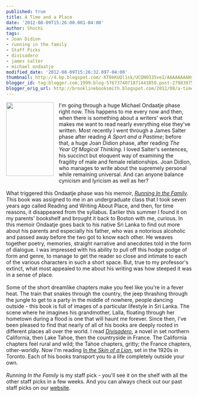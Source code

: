 ```yaml
---
published: true
title: A Time and a Place
date: '2012-08-09T15:26:00.001-04:00'
author: Shuchi
tags:
- Joan Didion
- running in the family
- Staff Picks
- divisadero
- james salter
- michael ondaatje
modified_date: '2012-08-09T15:26:32.097-04:00'
thumbnail: http://4.bp.blogspot.com/-KT0kKUQl1sk/UCQN0335veI/AAAAAAAANyE/3weXVBs61GY/s72-c/running+in+the+family.jpg
blogger_id: tag:blogger.com,1999:blog-5767374071871443859.post-2798397563521603760
blogger_orig_url: http://brooklinebooksmith.blogspot.com/2012/08/a-time-and-place.html
---
```


<div dir="ltr" style="text-align: left;" trbidi="on"><a href="http://4.bp.blogspot.com/-KT0kKUQl1sk/UCQN0335veI/AAAAAAAANyE/3weXVBs61GY/s1600/running+in+the+family.jpg" imageanchor="1" style="clear: left; float: left; margin-bottom: 1em; margin-right: 1em;"><img border="0" height="200" src="http://4.bp.blogspot.com/-KT0kKUQl1sk/UCQN0335veI/AAAAAAAANyE/3weXVBs61GY/s200/running+in+the+family.jpg" width="129" /></a>I'm going through a huge Michael Ondaatje phase right now. This happens to me every now and then, when there is something about a writers' work that makes me want to read nearly everything else they've written. Most recently I went through a James Salter phase after reading <i>A Sport and a Pastime</i>; before that, a huge Joan Didion phase, after reading <i>The Year Of Magical Thinking</i>. I loved Salter's sentences, his succinct but eloquent way of examining the fragility of male and female relationships. Joan Didion, who manages to write about the supremely personal while remaining universal. And can anyone balance cynicism and lyricism as well as her?<br /><br />What triggered this Ondaatje phase was his memoir, <em><a href="http://www.brooklinebooksmith-shop.com/book/9780679746690" target="_blank">Running In the Family</a></em>. This book was assigned to me in an undergraduate class that I took seven years ago called Reading and Writing About Place, and then, for time reasons, it disappeared from the syllabus. Earlier this summer I found it on my parents' bookshelf and brought it back to Boston with me, curious. In this memoir Ondaatje goes back to his native Sri Lanka to find out more about his parents and especially his father, who was a notorious alcoholic and passed away before the two got to know each other. He weaves together poetry, memories, straight narrative and anecdotes told in the form of dialogue. I was impressed with his ability to pull off this hodge podge of form and genre, to manage to get the reader so close and intimate to each of the various characters in such a short space. But, true to my professor's extinct, what most appealed to me about his writing was how steeped it was in a sense of place.<br /><br />Some of the short dreamlike chapters make you feel like you're in a fever heat. The train that snakes through the country, the jeep thrashing through the jungle to get to a party in the middle of nowhere, people dancing outside - this book is full of images of a particular lifestyle in Sri Lanka. The scene where he imagines his grandmother, Lalla, floating&nbsp;through her hometown&nbsp;during a flood is one that will haunt me forever. Since then, I've been pleased to find that nearly of all of his books are deeply rooted in different places all over the world. I read <em><a href="http://www.brooklinebooksmith-shop.com/book/9780307279323" target="_blank">Divisadero</a></em>, a novel in set northern California, then Lake Tahoe, then the countryside in France. The California chapters feel rural and wild; the Tahoe chapters, gritty; the France chapters, other-worldly. Now I'm reading <a href="http://www.brooklinebooksmith-shop.com/book/9780679772668" target="_blank"><em>In the Skin of a Lion</em></a>, set in the 1920s in Toronto. Each of his books transport you to a life completely outside your own.<br />&nbsp; <br /><em>Running In the Family</em> is my staff pick - you'll see it on the shelf with all the other staff picks in a few weeks. And you can always check out our past staff picks on our <a href="http://www.brooklinebooksmith-shop.com/staff-picks" target="_blank">website</a>.</div>